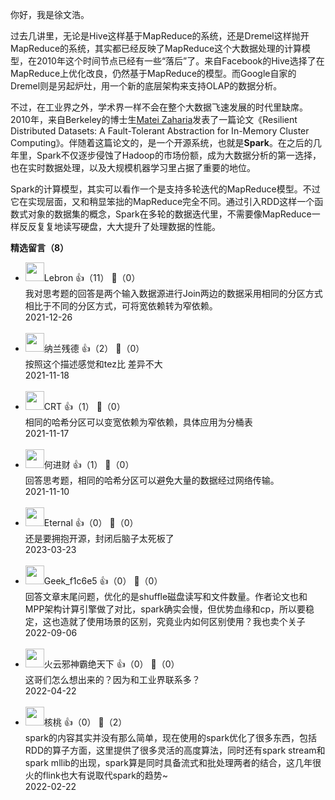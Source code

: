 你好，我是徐文浩。

过去几讲里，无论是Hive这样基于MapReduce的系统，还是Dremel这样抛开MapReduce的系统，其实都已经反映了MapReduce这个大数据处理的计算模型，在2010年这个时间节点已经有一些“落后”了。来自Facebook的Hive选择了在MapReduce上优化改良，仍然基于MapReduce的模型。而Google自家的Dremel则是另起炉灶，用一个新的底层架构来支持OLAP的数据分析。

不过，在工业界之外，学术界一样不会在整个大数据飞速发展的时代里缺席。2010年，来自Berkeley的博士生[Matei Zaharia](https://en.wikipedia.org/wiki/Matei_Zaharia)发表了一篇论文《Resilient Distributed Datasets: A Fault-Tolerant Abstraction for In-Memory Cluster Computing》。伴随着这篇论文的，是一个开源系统，也就是**Spark**。在之后的几年里，Spark不仅逐步侵蚀了Hadoop的市场份额，成为大数据分析的第一选择，也在实时数据处理，以及大规模机器学习里占据了重要的地位。

Spark的计算模型，其实可以看作一个是支持多轮迭代的MapReduce模型。不过它在实现层面，又和稍显笨拙的MapReduce完全不同。通过引入RDD这样一个函数式对象的数据集的概念，Spark在多轮的数据迭代里，不需要像MapReduce一样反反复复地读写硬盘，大大提升了处理数据的性能。
<div><strong>精选留言（8）</strong></div><ul>
<li><img src="https://static001.geekbang.org/account/avatar/00/14/3f/d1/b64975e6.jpg" width="30px"><span>Lebron</span> 👍（11） 💬（0）<div>我对思考题的回答是两个输入数据源进行Join两边的数据采用相同的分区方式相比于不同的分区方式，可将宽依赖转为窄依赖。</div>2021-12-26</li><br/><li><img src="https://static001.geekbang.org/account/avatar/00/11/4d/c6/d4e85081.jpg" width="30px"><span>纳兰残德</span> 👍（2） 💬（0）<div>按照这个描述感觉和tez比 差异不大</div>2021-11-18</li><br/><li><img src="https://static001.geekbang.org/account/avatar/00/16/04/30/7f2cb8e3.jpg" width="30px"><span>CRT</span> 👍（1） 💬（0）<div>相同的哈希分区可以变宽依赖为窄依赖，具体应用为分桶表</div>2021-11-17</li><br/><li><img src="https://static001.geekbang.org/account/avatar/00/24/eb/9c/791d0f5e.jpg" width="30px"><span>何进财</span> 👍（1） 💬（0）<div>回答思考题，相同的哈希分区可以避免大量的数据经过网络传输。</div>2021-11-10</li><br/><li><img src="https://static001.geekbang.org/account/avatar/00/12/20/b7/bdb3bcf0.jpg" width="30px"><span>Eternal</span> 👍（0） 💬（0）<div>还是要拥抱开源，封闭后脑子太死板了</div>2023-03-23</li><br/><li><img src="https://thirdwx.qlogo.cn/mmopen/vi_32/Q0j4TwGTfTKTJEia7U5mWwibHTas52tntJ2pG4PeMdIfkwKdTicNhPic66Y2KXO6sxEcyfcvFjRiavBajib6yzF97Bmg/132" width="30px"><span>Geek_f1c6e5</span> 👍（0） 💬（0）<div>回答文章末尾问题，优化的是shuffle磁盘读写和文件数量。作者论文也和MPP架构计算引擎做了对比，spark确实会慢，但优势血缘和cp，所以要稳定，这也造就了使用场景的区别，究竟业内如何区别使用？我也卖个关子</div>2022-09-06</li><br/><li><img src="https://static001.geekbang.org/account/avatar/00/0f/76/97/23446114.jpg" width="30px"><span>火云邪神霸绝天下</span> 👍（0） 💬（0）<div>这哥们怎么想出来的？因为和工业界联系多？</div>2022-04-22</li><br/><li><img src="https://static001.geekbang.org/account/avatar/00/15/22/f4/9fd6f8f0.jpg" width="30px"><span>核桃</span> 👍（0） 💬（2）<div>spark的内容其实并没有那么简单，现在使用的spark优化了很多东西，包括RDD的算子方面，这里提供了很多灵活的高度算法，同时还有spark stream和spark mllib的出现，spark算是同时具备流式和批处理两者的结合，这几年很火的flink也大有说取代spark的趋势~</div>2022-02-22</li><br/>
</ul>